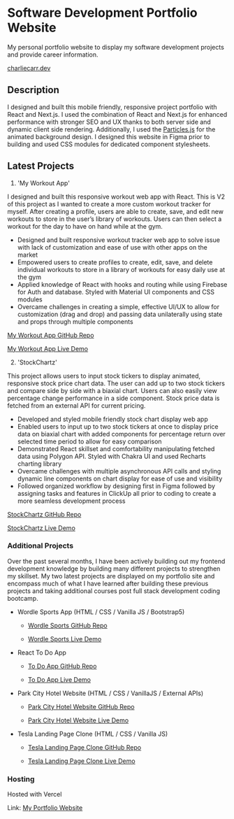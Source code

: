# Software Development Portfolio Website

My personal portfolio website to display my software development projects and provide career information.

[charliecarr.dev](https://charliecarr.dev)

## Description

I designed and built this mobile friendly, responsive project portfolio with React and Next.js. I used the combination of React and Next.js for enhanced performance with stronger SEO and UX thanks to both server side and dynamic client side rendering. Additionally, I used the [Particles.js](https://particles.js.org/) for the animated background design. I designed this website in Figma prior to building and used CSS modules for dedicated component stylesheets.

## Latest Projects

1. 'My Workout App'

I designed and built this responsive workout web app with React. This is V2 of this project as I wanted to create a more custom workout tracker for myself. After creating a profile, users are able to create, save, and edit new workouts to store in the user’s library of workouts. Users can then select a workout for the day to have on hand while at the gym. 

- Designed and built responsive workout tracker web app to solve issue with lack of customization and ease of use with other apps on the market
- Empowered users to create profiles to create, edit, save, and delete individual workouts to store in a library of workouts for easy daily use at the gym
- Applied knowledge of React with hooks and routing while using Firebase for Auth and database. Styled with Material UI components and CSS modules
- Overcame challenges in creating a simple, effective UI/UX to allow for customization (drag and drop) and passing data unilaterally using state and props through multiple components

[My Workout App GitHub Repo](https://github.com/CharlesCarr/workout-v2)

[My Workout App Live Demo](https://workout-tracker-faa13.web.app/)

2. 'StockChartz'

This project allows users to input stock tickers to display animated, responsive stock price chart data. The user can add up to two stock tickers and compare side by side with a biaxial chart. Users can also easily view percentage change performance in a side component. Stock price data is fetched from an external API for current pricing.

- Developed and styled mobile friendly stock chart display web app
- Enabled users to input up to two stock tickers at once to display price data on biaxial chart with added components for percentage return over selected time period to allow for easy comparison
- Demonstrated React skillset and comfortability manipulating fetched data
using Polygon API. Styled with Chakra UI and used Recharts charting library
- Overcame challenges with multiple asynchronous API calls and styling dynamic line components on chart display for ease of use and visibility
- Followed organized workflow by designing first in Figma followed by assigning tasks and features in ClickUp all prior to coding to create a more seamless development process

[StockChartz GitHub Repo](https://github.com/CharlesCarr/react-stock-chart)

[StockChartz Live Demo](https://stockchartz.web.app/)

### Additional Projects

Over the past several months, I have been actively building out my frontend development knowledge by building many different projects to strengthen my skillset. My two latest projects are displayed on my portfolio site and encompass much of what I have learned after building these previous projects and taking additional courses post full stack development coding bootcamp.

- Wordle Sports App (HTML / CSS / Vanilla JS / Bootstrap5)

    - [Wordle Sports GitHub Repo](https://github.com/CharlesCarr/wordle-sports)

    - [Wordle Sports Live Demo](https://charlescarr.github.io/wordle-sports/wordle-sports/index.html)

- React To Do App

    - [To Do App GitHub Repo](https://github.com/CharlesCarr/react-to-list)

    - [To Do App Live Demo](https://react-todo-list-app-444f2.web.app/)

- Park City Hotel Website (HTML / CSS / VanillaJS / External APIs)

    - [Park City Hotel Website GitHub Repo](https://github.com/CharlesCarr/park-city-hotel)

    - [Park City Hotel Website Live Demo](https://charlescarr.github.io/park-city-hotel/)

- Tesla Landing Page Clone (HTML / CSS / Vanilla JS)

    - [Tesla Landing Page Clone GitHub Repo](https://github.com/CharlesCarr/tesla-clone)

    - [Tesla Landing Page Clone Live Demo](https://charlescarr.github.io/tesla-clone/)

### Hosting

Hosted with Vercel

Link: [My Portfolio Website](https://charliecarr.dev)
